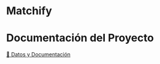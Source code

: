 # Matchify

# Documentación del Proyecto

[📄 Datos y Documentación](https://unique-stew-f5e.notion.site/Datos-ll-6ed44b5e8dec4096b2496814642e2224)
